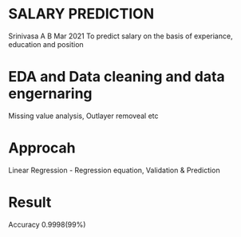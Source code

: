 # SALARY PREDICTION
 Srinivasa A B
 Mar 2021
 To predict salary on the basis of experiance, education and position
 # EDA and Data cleaning and data engernaring
  Missing value analysis, Outlayer removeal etc
 # Approcah
  Linear Regression - Regression equation, Validation & Prediction
 # Result
  Accuracy 0.9998(99%)
